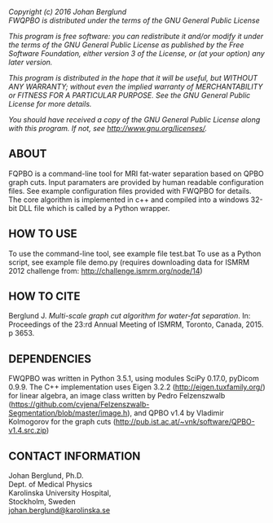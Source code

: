 *Copyright (c) 2016 Johan Berglund*  
*FWQPBO is distributed under the terms of the GNU General Public License*

*This program is free software: you can redistribute it and/or modify*
*it under the terms of the GNU General Public License as published by*
*the Free Software Foundation, either version 3 of the License, or*
*(at your option) any later version.*

*This program is distributed in the hope that it will be useful,*
*but WITHOUT ANY WARRANTY; without even the implied warranty of*
*MERCHANTABILITY or FITNESS FOR A PARTICULAR PURPOSE.  See the*
*GNU General Public License for more details.*

*You should have received a copy of the GNU General Public License*
*along with this program.  If not, see <http://www.gnu.org/licenses/>.*

ABOUT
-------------------------------------------------------------------------------
FQPBO is a command-line tool for MRI fat-water separation based on QPBO
graph cuts. Input paramaters are provided by human readable configuration files. 
See example configuration files provided with FWQPBO for details. The core 
algorithm is implemented in c++ and compiled into a windows 32-bit DLL file 
which is called by a Python wrapper. 

HOW TO USE
-------------------------------------------------------------------------------
To use the command-line tool, see example file test.bat
To use as a Python script, see example file demo.py (requires downloading data
for ISMRM 2012 challenge from: http://challenge.ismrm.org/node/14)

HOW TO CITE
-------------------------------------------------------------------------------
Berglund J. *Multi-scale graph cut algorithm for water-fat separation*. In: 
Proceedings of the 23:rd Annual Meeting of ISMRM, Toronto, Canada, 2015. p 3653.

DEPENDENCIES
-------------------------------------------------------------------------------
FWQPBO was written in Python 3.5.1, using modules SciPy 0.17.0, pyDicom 0.9.9.
The C++ implementation uses Eigen 3.2.2 (http://eigen.tuxfamily.org/) for linear
algebra, an image class written by Pedro Felzenszwalb
(https://github.com/cvjena/Felzenszwalb-Segmentation/blob/master/image.h), and
QPBO v1.4 by Vladimir Kolmogorov for the graph cuts
(http://pub.ist.ac.at/~vnk/software/QPBO-v1.4.src.zip)

CONTACT INFORMATION
-------------------------------------------------------------------------------
Johan Berglund, Ph.D.  
Dept. of Medical Physics  
Karolinska University Hospital,  
Stockholm, Sweden  
johan.berglund@karolinska.se